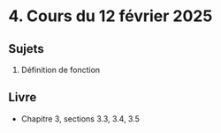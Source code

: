 # 4. Cours du 12 février 2025

## Sujets

1. Définition de fonction

## Livre

- Chapitre 3, sections 3.3, 3.4, 3.5